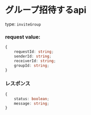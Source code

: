 # グループ招待するapi

type: `inviteGroup`

### request value: 

```ts
{
    requestId: string;
    senderId: string;
    receiverId: string;
    groupId: string;
}
```

### レスポンス

```ts
{
    status: boolean;
    message: string;
}
```